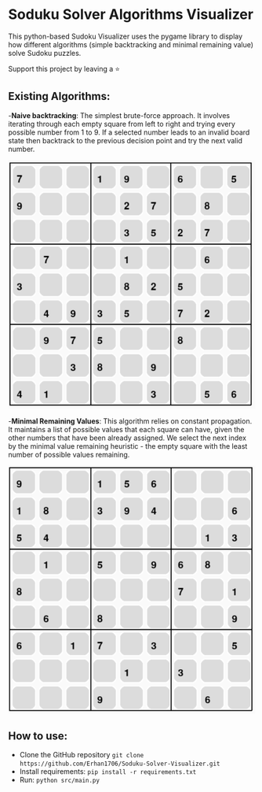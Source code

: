# Soduku Solver Algorithms Visualizer

This python-based Sudoku Visualizer uses the pygame library to display how different algorithms (simple backtracking and minimal remaining value) solve Sudoku puzzles.

Support this project by leaving a ⭐

## Existing Algorithms:

-<b>Naive backtracking</b>: The simplest brute-force approach. It involves iterating through each empty square from left to right and trying every possible number from 1 to 9. If a selected number leads to an invalid board state then backtrack to the previous decision point and try the next valid number.

![](/public/naive.gif)

-<b>Minimal Remaining Values</b>: This algorithm relies on constant propagation. It maintains a list of possible values that each square can have, given the other
numbers that have been already assigned. We select the next index by the minimal value remaining heuristic - the empty square with the least number of possible values remaining.

![](/public/mrv.gif)

## How to use:

- Clone the GitHub repository `git clone https://github.com/Erhan1706/Soduku-Solver-Visualizer.git`
- Install requirements: `pip install -r requirements.txt`
- Run: `python src/main.py`

